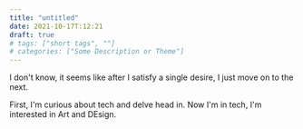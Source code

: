 ```yaml
---
title: "untitled"
date: 2021-10-17T:12:21
draft: true
# tags: ["short tags", ""]
# categories: ["Some Description or Theme"]
---
```


I don't know, it seems like after I satisfy a single desire, I just move on to the next.

First, I'm curious about tech and delve head in. Now I'm in tech, I'm interested in Art and DEsign.